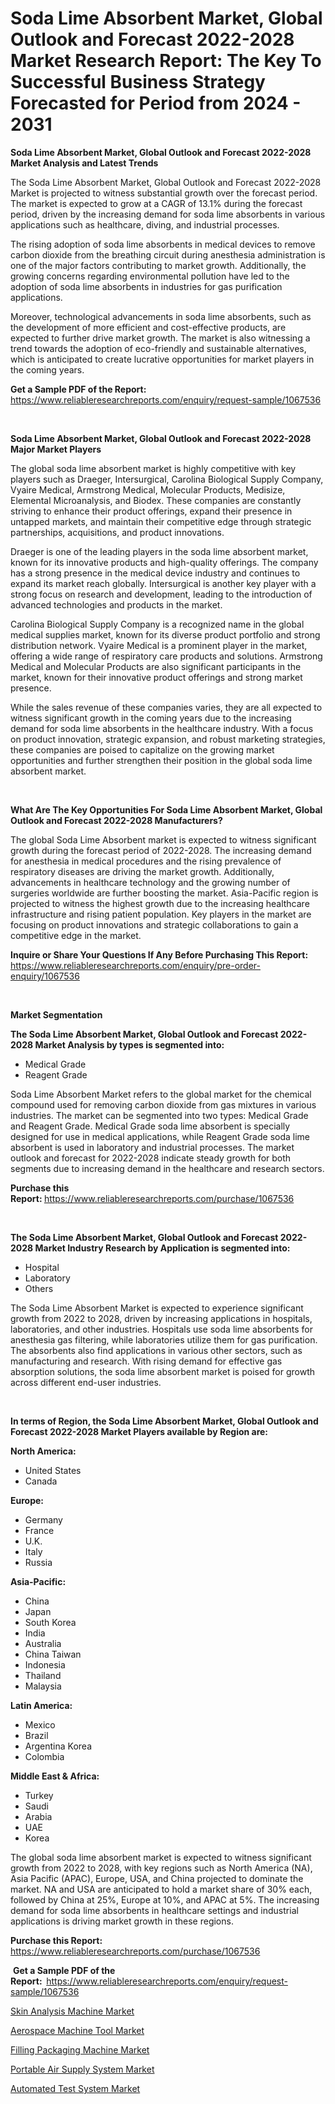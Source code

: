 <p><h1>Soda Lime Absorbent Market, Global Outlook and Forecast 2022-2028 Market Research Report: The Key To Successful Business Strategy Forecasted for Period from 2024 - 2031</h1></p><p><strong>Soda Lime Absorbent Market, Global Outlook and Forecast 2022-2028 Market Analysis and Latest Trends</strong></p>
<p><p>The Soda Lime Absorbent Market, Global Outlook and Forecast 2022-2028 Market is projected to witness substantial growth over the forecast period. The market is expected to grow at a CAGR of 13.1% during the forecast period, driven by the increasing demand for soda lime absorbents in various applications such as healthcare, diving, and industrial processes. </p><p>The rising adoption of soda lime absorbents in medical devices to remove carbon dioxide from the breathing circuit during anesthesia administration is one of the major factors contributing to market growth. Additionally, the growing concerns regarding environmental pollution have led to the adoption of soda lime absorbents in industries for gas purification applications.</p><p>Moreover, technological advancements in soda lime absorbents, such as the development of more efficient and cost-effective products, are expected to further drive market growth. The market is also witnessing a trend towards the adoption of eco-friendly and sustainable alternatives, which is anticipated to create lucrative opportunities for market players in the coming years.</p></p>
<p><strong>Get a Sample PDF of the Report:&nbsp;</strong> <a href="https://www.reliableresearchreports.com/enquiry/request-sample/1067536">https://www.reliableresearchreports.com/enquiry/request-sample/1067536</a></p>
<p>&nbsp;</p>
<p><strong>Soda Lime Absorbent Market, Global Outlook and Forecast 2022-2028 Major Market Players</strong></p>
<p><p>The global soda lime absorbent market is highly competitive with key players such as Draeger, Intersurgical, Carolina Biological Supply Company, Vyaire Medical, Armstrong Medical, Molecular Products, Medisize, Elemental Microanalysis, and Biodex. These companies are constantly striving to enhance their product offerings, expand their presence in untapped markets, and maintain their competitive edge through strategic partnerships, acquisitions, and product innovations.</p><p>Draeger is one of the leading players in the soda lime absorbent market, known for its innovative products and high-quality offerings. The company has a strong presence in the medical device industry and continues to expand its market reach globally. Intersurgical is another key player with a strong focus on research and development, leading to the introduction of advanced technologies and products in the market.</p><p>Carolina Biological Supply Company is a recognized name in the global medical supplies market, known for its diverse product portfolio and strong distribution network. Vyaire Medical is a prominent player in the market, offering a wide range of respiratory care products and solutions. Armstrong Medical and Molecular Products are also significant participants in the market, known for their innovative product offerings and strong market presence.</p><p>While the sales revenue of these companies varies, they are all expected to witness significant growth in the coming years due to the increasing demand for soda lime absorbents in the healthcare industry. With a focus on product innovation, strategic expansion, and robust marketing strategies, these companies are poised to capitalize on the growing market opportunities and further strengthen their position in the global soda lime absorbent market.</p></p>
<p>&nbsp;</p>
<p><strong>What Are The Key Opportunities For Soda Lime Absorbent Market, Global Outlook and Forecast 2022-2028 Manufacturers?</strong></p>
<p><p>The global Soda Lime Absorbent market is expected to witness significant growth during the forecast period of 2022-2028. The increasing demand for anesthesia in medical procedures and the rising prevalence of respiratory diseases are driving the market growth. Additionally, advancements in healthcare technology and the growing number of surgeries worldwide are further boosting the market. Asia-Pacific region is projected to witness the highest growth due to the increasing healthcare infrastructure and rising patient population. Key players in the market are focusing on product innovations and strategic collaborations to gain a competitive edge in the market.</p></p>
<p><strong>Inquire or Share Your Questions If Any Before Purchasing This Report:</strong> <a href="https://www.reliableresearchreports.com/enquiry/pre-order-enquiry/1067536">https://www.reliableresearchreports.com/enquiry/pre-order-enquiry/1067536</a></p>
<p>&nbsp;</p>
<p><strong>Market Segmentation</strong></p>
<p><strong>The Soda Lime Absorbent Market, Global Outlook and Forecast 2022-2028 Market Analysis by types is segmented into:</strong></p>
<p><ul><li>Medical Grade</li><li>Reagent Grade</li></ul></p>
<p><p>Soda Lime Absorbent Market refers to the global market for the chemical compound used for removing carbon dioxide from gas mixtures in various industries. The market can be segmented into two types: Medical Grade and Reagent Grade. Medical Grade soda lime absorbent is specially designed for use in medical applications, while Reagent Grade soda lime absorbent is used in laboratory and industrial processes. The market outlook and forecast for 2022-2028 indicate steady growth for both segments due to increasing demand in the healthcare and research sectors.</p></p>
<p><strong>Purchase this Report:&nbsp;</strong><a href="https://www.reliableresearchreports.com/purchase/1067536">https://www.reliableresearchreports.com/purchase/1067536</a></p>
<p>&nbsp;</p>
<p><strong>The Soda Lime Absorbent Market, Global Outlook and Forecast 2022-2028 Market Industry Research by Application is segmented into:</strong></p>
<p><ul><li>Hospital</li><li>Laboratory</li><li>Others</li></ul></p>
<p><p>The Soda Lime Absorbent Market is expected to experience significant growth from 2022 to 2028, driven by increasing applications in hospitals, laboratories, and other industries. Hospitals use soda lime absorbents for anesthesia gas filtering, while laboratories utilize them for gas purification. The absorbents also find applications in various other sectors, such as manufacturing and research. With rising demand for effective gas absorption solutions, the soda lime absorbent market is poised for growth across different end-user industries.</p></p>
<p>&nbsp;</p>
<p><strong>In terms of Region, the Soda Lime Absorbent Market, Global Outlook and Forecast 2022-2028 Market Players available by Region are:</strong></p>
<p>
    <p> <strong> North America: </strong>
        <ul>
            <li>United States</li>
            <li>Canada</li>
        </ul>
        </p> 
    <p> <strong> Europe: </strong>
        <ul>
            <li>Germany</li>
            <li>France</li>
            <li>U.K.</li>
            <li>Italy</li>
            <li>Russia</li>
        </ul>
        </p> 
    <p> <strong> Asia-Pacific: </strong>
        <ul>
            <li>China</li>
            <li>Japan</li>
            <li>South Korea</li>
            <li>India</li>
            <li>Australia</li>
            <li>China Taiwan</li>
            <li>Indonesia</li>
            <li>Thailand</li>
            <li>Malaysia</li>
        </ul>
        </p> 
    <p> <strong> Latin America: </strong>
        <ul>
            <li>Mexico</li>
            <li>Brazil</li>
            <li>Argentina Korea</li>
            <li>Colombia</li>
        </ul>
        </p> 
    <p> <strong> Middle East & Africa: </strong>
        <ul>
            <li>Turkey</li>
            <li>Saudi</li>
            <li>Arabia</li>
            <li>UAE</li>
            <li>Korea</li>
        </ul>
    </p>
    </p>
<p><p>The global soda lime absorbent market is expected to witness significant growth from 2022 to 2028, with key regions such as North America (NA), Asia Pacific (APAC), Europe, USA, and China projected to dominate the market. NA and USA are anticipated to hold a market share of 30% each, followed by China at 25%, Europe at 10%, and APAC at 5%. The increasing demand for soda lime absorbents in healthcare settings and industrial applications is driving market growth in these regions.</p></p>
<p><strong>Purchase this Report: </strong><a href="https://www.reliableresearchreports.com/purchase/1067536">https://www.reliableresearchreports.com/purchase/1067536</a></p>
<p>&nbsp;<strong>Get a Sample PDF of the Report:&nbsp;&nbsp;</strong><a href="https://www.reliableresearchreports.com/enquiry/request-sample/1067536">https://www.reliableresearchreports.com/enquiry/request-sample/1067536</a></p>
<p><strong></strong></p>
<p><p><a href="https://medium.com/@leeullrich2023/skin-analysis-machine-nbsp-market-focuses-on-market-share-size-and-projected-forecast-till-2031-89b114cb869f">Skin Analysis Machine Market</a></p><p><a href="https://medium.com/@leeullrich2023/aerospace-machine-tool-market-size-reveals-the-best-marketing-channels-in-global-industry-fa155ae20f85">Aerospace Machine Tool Market</a></p><p><a href="https://medium.com/@leeullrich2023/filling-packaging-machine-market-analysis-and-sze-forecasted-for-period-from-2024-to-2031-a86b77229529">Filling Packaging Machine Market</a></p><p><a href="https://medium.com/@leeullrich2023/portable-air-supply-system-market-trends-and-market-analysis-forecasted-for-period-2024-2031-e7108b09c38e">Portable Air Supply System Market</a></p><p><a href="https://medium.com/@leeullrich2023/decoding-automated-test-system-market-metrics-market-share-trends-and-growth-patterns-60e3288fa45c">Automated Test System Market</a></p></p>